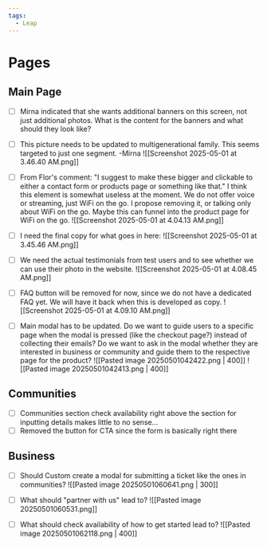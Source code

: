 ```yaml
---
tags:
  - Leap
---
```

# Pages
## Main Page

- [ ] Mirna indicated that she wants additional banners on this screen, not just additional photos. What is the content for the banners and what should they look like?
- [ ] This picture needs to be updated to multigenerational family. This seems targeted to just one segment. -Mirna
![[Screenshot 2025-05-01 at 3.46.40 AM.png]]

- [ ] From Flor's comment: "I suggest to make these bigger and clickable to either a contact form or products page or something like that." I think this element is somewhat useless at the moment. We do not offer voice or streaming, just WiFi on the go. I propose removing it, or talking only about WiFi on the go. Maybe this can funnel into the product page for WiFi on the go.
![[Screenshot 2025-05-01 at 4.04.13 AM.png]]


- [ ] I need the final copy for what goes in here:
![[Screenshot 2025-05-01 at 3.45.46 AM.png]]

- [ ] We need the actual testimonials from test users and to see whether we can use their photo in the website.
![[Screenshot 2025-05-01 at 4.08.45 AM.png]]

- [ ] FAQ button will be removed for now, since we do not have a dedicated FAQ yet. We will have it back when this is developed as copy.
![[Screenshot 2025-05-01 at 4.09.10 AM.png]]

- [ ] Main modal has to be updated. Do we want to guide users to a specific page when the modal is pressed (like the checkout page?) instead of collecting their emails? Do we want to ask in the modal whether they are interested in business or community and guide them to the respective page for the product?
![[Pasted image 20250501042422.png | 400]]
![[Pasted image 20250501042413.png | 400]]

## Communities
- [ ] Communities section check availability right above the section for inputting details makes little to no sense...
- [ ] Removed the button for CTA since the form is basically right there

## Business

- [ ] Should Custom create a modal for submitting a ticket like the ones in communities?
![[Pasted image 20250501060641.png | 300]]

- [ ] What should "partner with us" lead to?
![[Pasted image 20250501060531.png]]

- [ ] What should check availability of how to get started lead to?
![[Pasted image 20250501062118.png | 400]]

